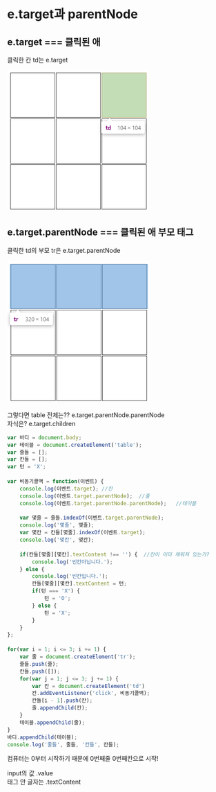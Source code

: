 # e.target과 parentNode

## e.target === 클릭된 애

클릭한 칸 td는 e.target

![](../.gitbook/assets/image%20%2830%29.png)

## e.target.parentNode === 클릭된 애 부모 태그

클릭한 td의 부모 tr은 e.target.parentNode

![](../.gitbook/assets/image%20%2829%29.png)

그렇다면 table 전체는?? e.target.parentNode.parentNode  
자식은? e.target.children

```javascript
var 바디 = document.body;
var 테이블 = document.createElement('table');
var 줄들 = [];
var 칸들 = [];
var 턴 = 'X';

var 비동기콜백 = function(이벤트) {
    console.log(이벤트.target); //칸
    console.log(이벤트.target.parentNode);  //줄
    console.log(이벤트.target.parentNode.parentNode);   //테이블

    var 몇줄 = 줄들.indexOf(이벤트.target.parentNode);
    console.log('몇줄', 몇줄);
    var 몇칸 = 칸들[몇줄].indexOf(이벤트.target);
    console.log('몇칸', 몇칸);

    if(칸들[몇줄][몇칸].textContent !== '') {  //칸이 이미 채워져 있는가?
        console.log('빈칸아닙니다.');
    } else {
        console.log('빈칸입니다.');
        칸들[몇줄][몇칸].textContent = 턴;
        if(턴 === 'X') {
            턴 = 'O';
        } else {
            턴 = 'X';
        }
    }
};

for(var i = 1; i <= 3; i += 1) {
    var 줄 = document.createElement('tr');
    줄들.push(줄);
    칸들.push([]);
    for(var j = 1; j <= 3; j += 1) {
        var 칸 = document.createElement('td')
        칸.addEventListener('click', 비동기콜백);
        칸들[i - 1].push(칸);
        줄.appendChild(칸);
    }
    테이블.appendChild(줄);
}
바디.appendChild(테이블);
console.log('줄들', 줄들, '칸들', 칸들);
```

컴퓨터는 0부터 시작하기 때문에 0번째줄 0번째칸으로 시작!

input의 값 .value  
태그 안 글자는 .textContent

